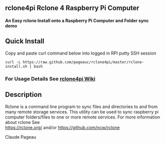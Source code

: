 ## rclone4pi Rclone 4 Raspberry Pi Computer
#### An Easy rclone Install onto a Raspberry Pi Computer and Folder sync demo 

## Quick Install
Copy and paste curl command below into logged in RPI putty SSH session

    curl -L https://raw.github.com/pageauc/rclone4pi/master/rclone-install.sh | bash

### For Usage Details See [rclone4pi Wiki](https://github.com/pageauc/rclone4pi/wiki)    
    
## Description
Rclone is a command line program to sync files and directories to and from many remote storage services.
This utility can be used to sync raspberry pi computer folders/files to one or more remote services. For more information about rclone See  
 https://rclone.org/ and/or https://github.com/ncw/rclone
 
Claude Pageau




